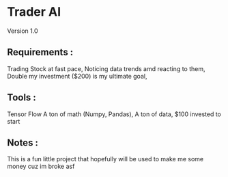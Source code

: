 # Trader AI
Version 1.0
## Requirements : 
Trading Stock at fast pace,
Noticing data trends amd reacting to them,
Double my investment ($200) is my ultimate goal,
## Tools : 
Tensor Flow
A ton of math (Numpy, Pandas),
A ton of data,
$100 invested to start
## Notes :
This is a fun little project that hopefully will be used to make me some money cuz im broke asf
